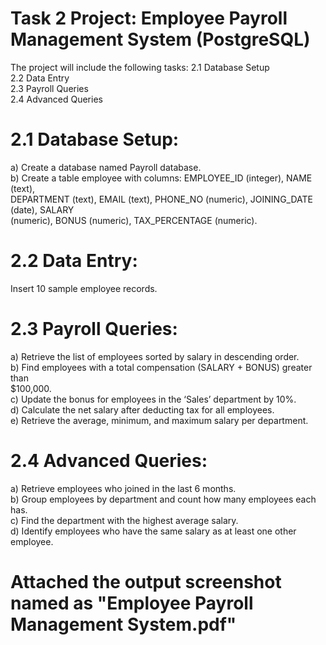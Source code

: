 # Task 2  Project: Employee Payroll Management System (PostgreSQL)

The project will include the following tasks:
                                         2.1  Database Setup  
                                         2.2  Data Entry  
                                         2.3  Payroll Queries  
                                         2.4  Advanced Queries  

# 2.1 Database Setup: 
a) Create a database named Payroll database.  
b) Create a table employee with columns: EMPLOYEE_ID (integer), NAME (text),  
DEPARTMENT (text), EMAIL (text), PHONE_NO (numeric), JOINING_DATE (date), SALARY  
(numeric), BONUS (numeric), TAX_PERCENTAGE (numeric).  

# 2.2  Data Entry:
Insert 10 sample employee records.

# 2.3 Payroll Queries:

a) Retrieve the list of employees sorted by salary in descending order.  
b) Find employees with a total compensation (SALARY + BONUS) greater than  
$100,000.  
c) Update the bonus for employees in the ‘Sales’ department by 10%.  
d) Calculate the net salary after deducting tax for all employees.  
e) Retrieve the average, minimum, and maximum salary per department.  

# 2.4 Advanced Queries:
a) Retrieve employees who joined in the last 6 months.    
b) Group employees by department and count how many employees each has.  
c) Find the department with the highest average salary.  
d) Identify employees who have the same salary as at least one other employee.

# Attached the output screenshot named as "Employee Payroll Management System.pdf"
